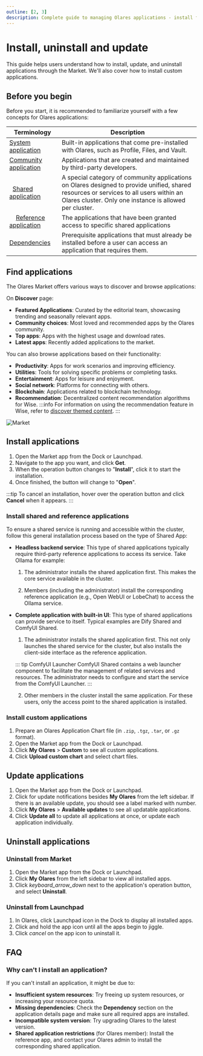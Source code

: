 ```yaml
---
outline: [2, 3]
description: Complete guide to managing Olares applications - install from Market, update system and community apps, handle custom installations, and properly uninstall applications.
---
```


# Install, uninstall and update
This guide helps users understand how to install, update, and uninstall applications through the Market. We'll also cover how to install custom applications.

## Before you begin
Before you start, it is recommended to familiarize yourself with a few concepts for Olares applications:

| Terminology                                                                                          | Description                                                                                                                      |
|------------------------------------------------------------------------------------------------------|----------------------------------------------------------------------------------------------------------------------------------|
| [System application](../concepts/application.md#system-applications)                                 | Built-in applications that come pre-installed with Olares, such as Profile, Files, and Vault.                                    |
| [Community application](../concepts/application.md#community-applications)                           | Applications that are created and maintained by third-party developers.                                                          |
| &nbsp;&nbsp;[Shared application](../concepts/application.md#cluster-scoped-applications)     | A special category of community applications on Olares designed to provide unified, shared resources or services to all users within an Olares cluster. Only one instance is allowed per cluster. |
| &nbsp;&nbsp;&nbsp;&nbsp;[Reference application](../concepts/application.md#reference-applications) | The applications that have been granted access to specific shared applications                                             |
| [Dependencies](../concepts/application.md#dependencies)                                              | Prerequisite applications that must already be installed before a user can access an application that requires them.             |

## Find applications
The Olares Market offers various ways to discover and browse applications:

On **Discover** page:
* **Featured Applications**: Curated by the editorial team, showcasing trending and seasonally relevant apps.
* **Community choices**: Most loved and recommended apps by the Olares community.
* **Top apps**: Apps with the highest usage and download rates.
* **Latest apps**: Recently added applications to the market.

You can also browse applications based on their functionality:
* **Productivity**: Apps for work scenarios and improving efficiency.
* **Utilities**: Tools for solving specific problems or completing tasks.
* **Entertainment**: Apps for leisure and enjoyment.
* **Social network**: Platforms for connecting with others.
* **Blockchain**: Applications related to blockchain technology.
* **Recommendation**: Decentralized content recommendation algorithms for Wise.
    :::info
    For information on using the recommendation feature in Wise, refer to [discover themed content](./recommend).
    :::

![Market](/images/manual/tasks/market-discover.png#bordered)
## Install applications

1. Open the Market app from the Dock or Launchpad.
2. Navigate to the app you want, and click **Get**.
3. When the operation button changes to "**Install**", click it to start the installation.
4. Once finished, the button will change to "**Open**".

:::tip
To cancel an installation, hover over the operation button and click **Cancel** when it appears.
:::

### Install shared and reference applications

To ensure a shared service is running and accessible within the cluster, follow this general installation process based on the type of Shared App:

* **Headless backend service**:
    This type of shared applications typically require third-party reference applications to access its service. Take Ollama for example:
    1. The administrator installs the shared application first. This makes the core service available in the cluster.
    
    2. Members (including the administrator) install the corresponding reference application (e.g., Open WebUI or LobeChat) to access the Ollama service.

* **Complete application with built-in UI**:
    This type of shared applications can provide service to itself. Typical examples are Dify Shared and ComfyUI Shared.
    
    1. The administrator installs the shared application first. This not only launches the shared service for the cluster, but also installs the client-side interface as the reference application.
    
    ::: tip ComfyUI Launcher
    ComfyUI Shared contains a web launcher component to facilitate the management of related services and resources. The administrator needs to configure and start the service from the ComfyUI Launcher.
    :::

    2. Other members in the cluster install the same application. For these users, only the access point to the shared application is installed.

### Install custom applications

1. Prepare an Olares Application Chart file (in `.zip`, `.tgz`, `.tar`, or `.gz` format).
2. Open the Market app from the Dock or Launchpad.
3. Click **My Olares** > **Custom** to see all custom applications.
4. Click **Upload custom chart** and select chart files.

## Update applications
1. Open the Market app from the Dock or Launchpad.
2. Click for update notifications besides **My Olares** from the left sidebar.
    If there is an available update, you should see a label marked with number.
3. Click **My Olares** > **Available updates** to see all updatable applications.
4. Click **Update all** to update all applications at once, or update each application individually.

## Uninstall applications

### Uninstall from Market
1. Open the Market app from the Dock or Launchpad.
2. Click **My Olares** from the left sidebar to view all installed apps.
3. Click <i class="material-symbols-outlined">keyboard_arrow_down</i> next to the application's operation button, and select **Uninstall**.

### Uninstall from Launchpad
1. In Olares, click Launchpad icon in the Dock to display all installed apps.
2. Click and hold the app icon until all the apps begin to jiggle.
3. Click <i class="material-symbols-outlined">cancel</i> on the app icon to uninstall it.


## FAQ

### Why can't I install an application?
If you can't install an application, it might be due to:
* **Insufficient system resources**: Try freeing up system resources, or increasing your resource quota.
* **Missing dependencies**: Check the **Dependency** section on the application details page and make sure all required apps are installed.
* **Incompatible system version**: Try upgrading Olares to the latest version.
* **Shared application restrictions** (for Olares member): Install the reference app, and contact your Olares admin to install the corresponding shared application.
